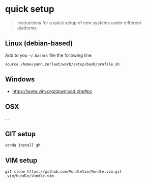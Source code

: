 # quick setup


> Instructions for a quick setup of new systems under different platforms

## Linux (debian-based)

Add to you `~/.bashrc` file the following line:

```
source /home/yann.zerlaut/work/setup/bash/profile.sh
```

## Windows 

- https://www.vim.org/download.php#pc

## OSX

...

## GIT setup

```
conda install gh
```

## VIM setup


```
git clone https://github.com/VundleVim/Vundle.vim.git .vim/bundle/Vundle.vim
```

